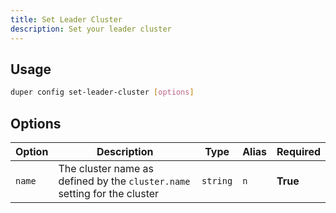 ```yaml
---
title: Set Leader Cluster
description: Set your leader cluster
---
```


## Usage

```sh
duper config set-leader-cluster [options]
```

## Options

| Option | Description | Type | Alias | Required |
| -------- | ----------- | ------- | ------- | -------- |
| `name` | The cluster name as defined by the `cluster.name` setting for the cluster | `string` | `n` | **True** |
